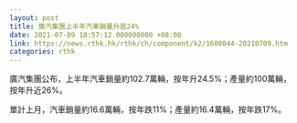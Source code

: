 ```yaml
---
layout: post
title: 廣汽集團上半年汽車銷量升逾24%
date: 2021-07-09 18:57:12.000000000 +08:00
link: https://news.rthk.hk/rthk/ch/component/k2/1600044-20210709.htm
categories: rthk
---
```


廣汽集團公布，上半年汽車銷量約102.7萬輛，按年升24.5%；產量約100萬輛，按年升近26%。

單計上月，汽車銷量約16.6萬輛，按年跌11%；產量約16.4萬輛，按年跌17%。
